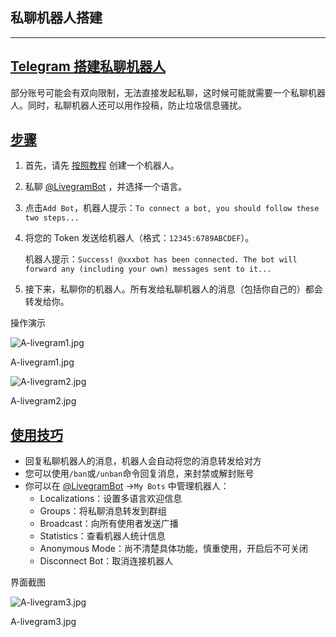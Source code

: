 ## 私聊机器人搭建

---

## [Telegram 搭建私聊机器人](#telegram搭建私聊机器人)

部分账号可能会有双向限制，无法直接发起私聊，这时候可能就需要一个私聊机器人。同时，私聊机器人还可以用作投稿，防止垃圾信息骚扰。

## [步骤](#步骤)

1.  首先，请先 [按照教程](tgwiki/createrobot.html) 创建一个机器人。
2.  私聊 [@LivegramBot](https://t.me/LivegramBot) ，并选择一个语言。
3.  点击`Add Bot`，机器人提示：`To connect a bot, you should follow these two steps...`
4.  将您的 Token 发送给机器人（格式：`12345:6789ABCDEF`）。

    机器人提示：`Success! @xxxbot has been connected. The bot will forward any (including your own) messages sent to it...`

5.  接下来，私聊你的机器人。所有发给私聊机器人的消息（包括你自己的）都会转发给你。

操作演示

![A-livegram1.jpg](https://cdn.jsdelivr.net/gh/tgwiki/images/A/livegram1.jpg)

A-livegram1.jpg

![A-livegram2.jpg](https://cdn.jsdelivr.net/gh/tgwiki/images/A/livegram2.jpg)

A-livegram2.jpg

## [使用技巧](#使用技巧)

- 回复私聊机器人的消息，机器人会自动将您的消息转发给对方
- 您可以使用`/ban`或`/unban`命令回复消息，来封禁或解封账号
- 你可以在 [@LivegramBot](https://t.me/LivegramBot) ->`My Bots` 中管理机器人：
  - Localizations：设置多语言欢迎信息
  - Groups：将私聊消息转发到群组
  - Broadcast：向所有使用者发送广播
  - Statistics：查看机器人统计信息
  - Anonymous Mode：尚不清楚具体功能，慎重使用，开启后不可关闭
  - Disconnect Bot：取消连接机器人

界面截图

![A-livegram3.jpg](https://cdn.jsdelivr.net/gh/tgwiki/images/A/livegram3.jpg)

A-livegram3.jpg
